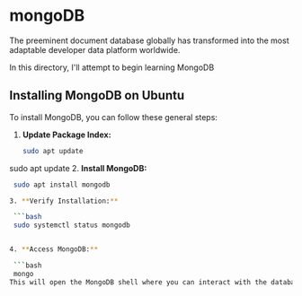 # mongoDB
The preeminent document database globally has transformed into the most adaptable developer data platform worldwide.


In this directory, I'll attempt to begin learning MongoDB

## Installing MongoDB on Ubuntu

To install MongoDB, you can follow these general steps:

1. **Update Package Index:**

   ```bash
   sudo apt update


sudo apt update
2. **Install MongoDB:** 

   ```bash
    sudo apt install mongodb

3. **Verify Installation:**

    ```bash
    sudo systemctl status mongodb


4. **Access MongoDB:**

    ```bash
    mongo
This will open the MongoDB shell where you can interact with the database.

